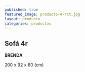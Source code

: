 ```yaml
---
published: true
featured_image: producto-4-rct.jpg
layout: producto
categories: productos
---
```

## Sofá 4r

**BRENDA**

200 x 92 x 80 (cm)
